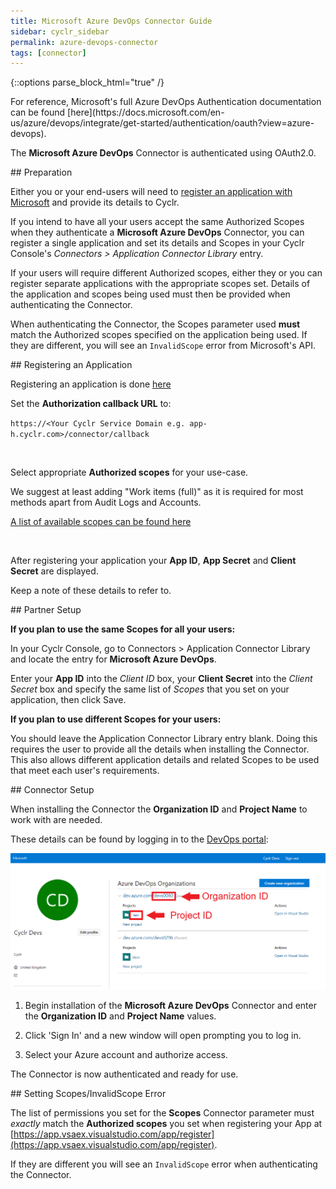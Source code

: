 ```yaml
---
title: Microsoft Azure DevOps Connector Guide
sidebar: cyclr_sidebar
permalink: azure-devops-connector
tags: [connector]
---
```

{::options parse_block_html="true" /}
<section class="card py-5 my-5">
For reference, Microsoft's full Azure DevOps Authentication documentation can be found [here](https://docs.microsoft.com/en-us/azure/devops/integrate/get-started/authentication/oauth?view=azure-devops).

The **Microsoft Azure DevOps** Connector is authenticated using OAuth2.0.


</section>
<section class="card py-5 my-5">
## Preparation

Either you or your end-users will need to [register an application with Microsoft](https://app.vsaex.visualstudio.com/app/register) and provide its details to Cyclr.

If you intend to have all your users accept the same Authorized Scopes when they authenticate a **Microsoft Azure DevOps** Connector, you can register a single application and set its details and Scopes in your Cyclr Console's *Connectors > Application Connector Library* entry.

If your users will require different Authorized scopes, either they or you can register separate applications with the appropriate scopes set.  Details of the application and scopes being used must then be provided when authenticating the Connector.

When authenticating the Connector, the Scopes parameter used **must** match the Authorized scopes specified on the application being used.  If they are different, you will see an `InvalidScope` error from Microsoft's API.


</section>
<section class="card py-5 my-5">
## Registering an Application

Registering an application is done [here](https://app.vsaex.visualstudio.com/app/register)

Set the **Authorization callback URL** to:

`https://<Your Cyclr Service Domain e.g. app-h.cyclr.com>/connector/callback`

<br />

Select appropriate **Authorized scopes** for your use-case.

We suggest at least adding "Work items (full)" as it is required for most methods apart from Audit Logs and Accounts.
 
[A list of available scopes can be found here](https://docs.microsoft.com/en-us/azure/devops/integrate/get-started/authentication/oauth?toc=%2Fazure%2Fdevops%2Forganizations%2Ftoc.json&bc=%2Fazure%2Fdevops%2Forganizations%2Fbreadcrumb%2Ftoc.json&view=azure-devops#scopes)

<br />

After registering your application your **App ID**, **App Secret** and **Client Secret** are displayed.

Keep a note of these details to refer to.



</section>
<section class="card py-5 my-5">
## Partner Setup

**If you plan to use the same Scopes for all your users:**

In your Cyclr Console, go to Connectors > Application Connector Library and locate the entry for **Microsoft Azure DevOps**.

Enter your **App ID** into the *Client ID* box, your **Client Secret** into the *Client Secret* box and specify the same list of *Scopes* that you set on your application, then click Save.

**If you plan to use different Scopes for your users:**

You should leave the Application Connector Library entry blank.  Doing this requires the user to provide all the details when installing the Connector.  This also allows different application details and related Scopes to be used that meet each user's requirements.



</section>
<section class="card py-5 my-5">
## Connector Setup

When installing the Connector the **Organization ID** and **Project Name** to work with are needed.

These details can be found by logging in to the [DevOps portal](https://aex.dev.azure.com/):

<img src="./images/AzureDevOps1.png" style="zoom:75%;" />

<br />

1. Begin installation of the **Microsoft Azure DevOps** Connector and enter the **Organization ID** and **Project Name** values.

2. Click 'Sign In' and a new window will open prompting you to log in.

3. Select your Azure account and authorize access.

The Connector is now authenticated and ready for use.



</section>
<section class="card py-5 my-5">
## Setting Scopes/InvalidScope Error

The list of permissions you set for the **Scopes** Connector parameter must *exactly* match the **Authorized scopes** you set when registering your App at [https://app.vsaex.visualstudio.com/app/register](https://app.vsaex.visualstudio.com/app/register).

If they are different you will see an `InvalidScope` error when authenticating the Connector.

</section>
